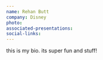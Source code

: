 ```yaml
---
name: Rehan Butt
company: Disney
photo:
associated-presentations:
social-links:
---
```


this is my bio. its super fun and stuff!